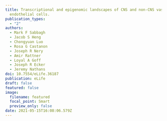 ```yaml
---
title: Transcriptional and epigenomic landscapes of CNS and non-CNS vascular
  endothelial cells.
publication_types:
  - "2"
authors:
  - Mark F Sabbagh
  - Jacob S Heng
  - Chongyuan Luo
  - Rosa G Castanon
  - Joseph R Nery
  - Amir Rattner
  - Loyal A Goff
  - Joseph R Ecker
  - Jeremy Nathans
doi: 10.7554/eLife.36187
publication: eLife
draft: false
featured: false
image:
  filename: featured
  focal_point: Smart
  preview_only: false
date: 2021-05-15T16:08:06.579Z
---
```

